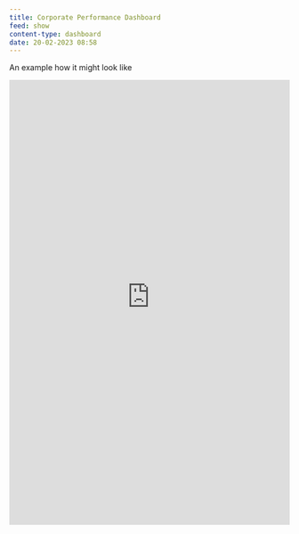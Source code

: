 ```yaml
---
title: Corporate Performance Dashboard
feed: show
content-type: dashboard
date: 20-02-2023 08:58
---
```


An example how it might look like
<iframe src="https://productsup.eu.qlikcloud.com/single/?appid=e701ce59-a8b8-4094-a44a-be8cfdde7bc4&sheet=0a77ccc0-2eea-4b23-984a-6d9255c00c38&theme=horizon" style="border:none" height="800px" width="100%"></iframe>
